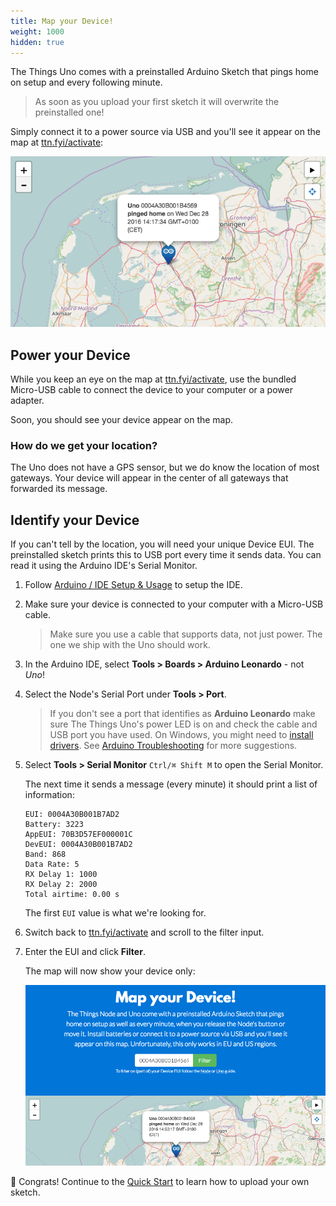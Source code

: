 ```yaml
---
title: Map your Device!
weight: 1000
hidden: true
---
```

The Things Uno comes with a preinstalled Arduino Sketch that pings home on setup and every following minute.

> As soon as you upload your first sketch it will overwrite the preinstalled one!

Simply connect it to a power source via USB and you'll see it appear on the map at [ttn.fyi/activate](http://ttn.fyi/activate):

![Map](../node/map.png)

## Power your Device

While you keep an eye on the map at [ttn.fyi/activate](http://ttn.fyi/activate), use the bundled Micro-USB cable to connect the device to your computer or a power adapter.

Soon, you should see your device appear on the map.

### How do we get your location?

The Uno does not have a GPS sensor, but we do know the location of most gateways. Your device will appear in the center of all gateways that forwarded its message.

## Identify your Device

If you can't tell by the location, you will need your unique Device EUI. The preinstalled sketch prints this to USB port every time it sends data. You can read it using the Arduino IDE's Serial Monitor.

1.  Follow [Arduino / IDE Setup & Usage](../arduino/ide.md) to setup the IDE.
2.  Make sure your device is connected to your computer with a Micro-USB cable.    

    > Make sure you use a cable that supports data, not just power. The one we ship with the Uno should work.

3.  In the Arduino IDE, select **Tools > Boards > Arduino Leonardo** - not *Uno*!
4.  Select the Node's Serial Port under **Tools > Port**.

    > If you don't see a port that identifies as **Arduino Leonardo** make sure The Things Uno's power LED is on and check the cable and USB port you have used. On Windows, you might need to [install drivers](https://www.arduino.cc/en/Guide/ArduinoLeonardoMicro#toc2). See [Arduino Troubleshooting](https://www.arduino.cc/en/Guide/Troubleshooting#toc16) for more suggestions.
    
5.  Select **Tools > Serial Monitor** `Ctrl/⌘ Shift M` to open the Serial Monitor.

    The next time it sends a message (every minute) it should print a list of information:

    ```
    EUI: 0004A30B001B7AD2
    Battery: 3223
    AppEUI: 70B3D57EF000001C
    DevEUI: 0004A30B001B7AD2
    Band: 868
    Data Rate: 5
    RX Delay 1: 1000
    RX Delay 2: 2000
    Total airtime: 0.00 s
    ```
    
    The first `EUI` value is what we're looking for.
    
8.  Switch back to [ttn.fyi/activate](http://ttn.fyi/activate) and scroll to the filter input.
9.  Enter the EUI and click **Filter**.

    The map will now show your device only:

    ![Filter](../node/filter.png)
    
🎉 Congrats! Continue to the [Quick Start](quick-start.md) to learn how to upload your own sketch.
